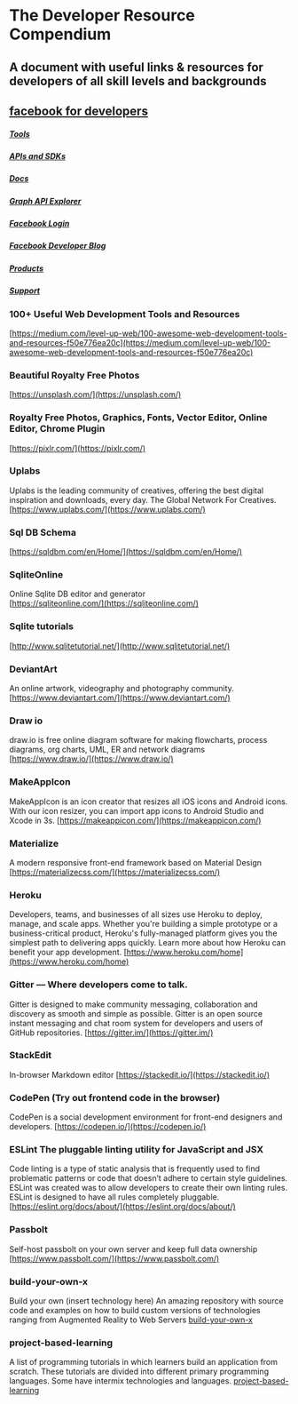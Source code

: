 # The Developer Resource Compendium
## A document with useful links &amp; resources for developers of all skill levels and backgrounds

## [facebook for developers](https://developers.facebook.com/)
##### [Tools](https://developers.facebook.com/tools/)
##### [APIs and SDKs](https://developers.facebook.com/docs/apis-and-sdks/)
##### [Docs](https://developers.facebook.com/docs/)
##### [Graph API Explorer](https://developers.facebook.com/tools/explorer/)
##### [Facebook Login](https://developers.facebook.com/docs/facebook-login/)
##### [Facebook Developer Blog](https://developers.facebook.com/blog/)
##### [Products](https://developers.facebook.com/products/)
##### [Support](https://developers.facebook.com/support/)

### 100+ Useful Web Development Tools and Resources
[https://medium.com/level-up-web/100-awesome-web-development-tools-and-resources-f50e776ea20c](https://medium.com/level-up-web/100-awesome-web-development-tools-and-resources-f50e776ea20c)

### Beautiful Royalty Free Photos  
[https://unsplash.com/](https://unsplash.com/)

### Royalty Free Photos, Graphics, Fonts, Vector Editor, Online Editor, Chrome Plugin
[https://pixlr.com/](https://pixlr.com/)

### Uplabs   
Uplabs is the leading community of creatives, offering the best digital inspiration and downloads, every day. The Global Network For Creatives.
[https://www.uplabs.com/](https://www.uplabs.com/)

### Sql DB Schema  
[https://sqldbm.com/en/Home/](https://sqldbm.com/en/Home/)

###  SqliteOnline  
Online Sqlite DB editor and generator   
[https://sqliteonline.com/](https://sqliteonline.com/)

### Sqlite tutorials 
[http://www.sqlitetutorial.net/](http://www.sqlitetutorial.net/)
  
### DeviantArt 
An online artwork, videography and photography community. 
[https://www.deviantart.com/](https://www.deviantart.com/)
  
### Draw io
draw.io is free online diagram software for making flowcharts, process diagrams, org charts, UML, ER and network diagrams  
[https://www.draw.io/](https://www.draw.io/)

### MakeAppIcon
MakeAppIcon is an icon creator that resizes all iOS icons and Android icons. With our icon resizer, you can import app icons to Android Studio and Xcode in 3s. 
[https://makeappicon.com/](https://makeappicon.com/)

### Materialize
A modern responsive front-end framework based on Material Design 
[https://materializecss.com/](https://materializecss.com/)

### Heroku
Developers, teams, and businesses of all sizes use Heroku to deploy, manage, and scale apps. Whether you're building a simple prototype or a business-critical product, Heroku's fully-managed platform gives you the simplest path to delivering apps quickly. Learn more about how Heroku can benefit your app development. 
[https://www.heroku.com/home](https://www.heroku.com/home)

### Gitter — Where developers come to talk.
Gitter is designed to make community messaging, collaboration and discovery as smooth and simple as possible. Gitter is an open source instant messaging and chat room system for developers and users of GitHub repositories. 
[https://gitter.im/](https://gitter.im/)

### StackEdit  
In-browser Markdown editor 
[https://stackedit.io/](https://stackedit.io/)

### CodePen (Try out frontend code in the browser)
CodePen is a social development environment for front-end designers and developers. 
[https://codepen.io/](https://codepen.io/)

### ESLint The pluggable linting utility for JavaScript and JSX
Code linting is a type of static analysis that is frequently used to find problematic patterns or code that doesn’t adhere to certain style guidelines.
ESLint was created was to allow developers to create their own linting rules. ESLint is designed to have all rules completely pluggable. 
[https://eslint.org/docs/about/](https://eslint.org/docs/about/)

### Passbolt  
Self-host passbolt on your own server and keep full data ownership 
[https://www.passbolt.com/](https://www.passbolt.com/)

### build-your-own-x
Build your own (insert technology here) 
An amazing repository with source code and examples on how to build custom versions of technologies ranging from Augmented Reality
to Web Servers 
[build-your-own-x](https://github.com/danistefanovic/build-your-own-x)

### project-based-learning
A list of programming tutorials in which learners build an application from scratch. These tutorials are divided into different primary programming languages. Some have intermix technologies and languages. 
[project-based-learning](https://github.com/tuvtran/project-based-learning)